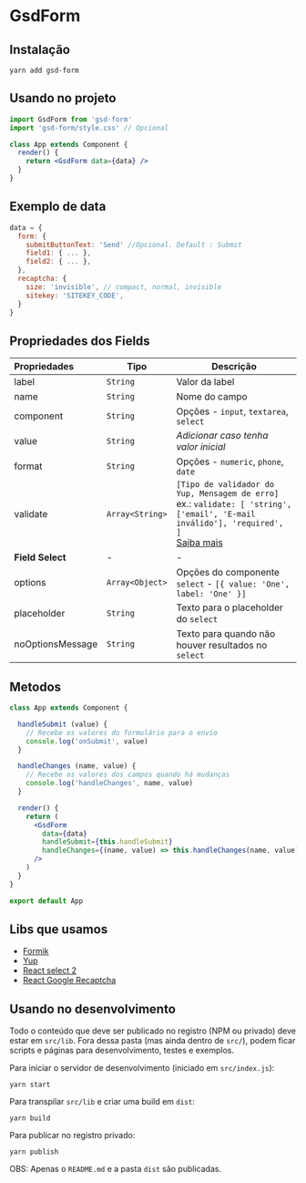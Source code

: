 # GsdForm

## Instalação
```
yarn add gsd-form
```

## Usando no projeto
```jsx
import GsdForm from 'gsd-form'
import 'gsd-form/style.css' // Opcional

class App extends Component {
  render() {
    return <GsdForm data={data} />
  }
}
```

## Exemplo de data
```js
data = {
  form: {
    submitButtonText: 'Send' //Opcional. Default : Submit
    field1: { ... },
    field2: { ... },
  },
  recaptcha: {
    size: 'invisible', // compact, normal, invisible
    sitekey: 'SITEKEY_CODE',
  }
}

```

## Propriedades dos Fields
| Propriedades | Tipo | Descrição |
|:---- | ---- | ------ |
| label | `String` | Valor da label |
| name | `String` | Nome do campo |
| component | `String` | Opções - `input`, `textarea`, `select` |
| value | `String` | *Adicionar caso tenha valor inicial* |
| format | `String` | Opções - `numeric`, `phone`, `date` |
| validate | `Array<String>` | `[Tipo de validador do Yup, Mensagem de erro]`<br>ex.: `validate: [ 'string', ['email', 'E-mail inválido'], 'required', ]`<br>[Saiba mais](https://github.com/jquense/yup) |
| __Field Select__ | - | - |
| options | `Array<Object>` | Opções do componente `select` - `[{ value: 'One', label: 'One' }]` |
| placeholder | `String` | Texto para o placeholder do `select` |
| noOptionsMessage | `String` | Texto para quando não houver resultados no `select` |

## Metodos
```jsx
class App extends Component {

  handleSubmit (value) {
    // Recebe os valores do formulário para o envio
    console.log('onSubmit', value)
  }

  handleChanges (name, value) {
    // Recebe os valores dos campos quando há mudanças
    console.log('handleChanges', name, value)
  }

  render() {
    return (
      <GsdForm
        data={data}
        handleSubmit={this.handleSubmit}
        handleChanges={(name, value) => this.handleChanges(name, value)}
      />
    )
  }
}

export default App
```

## Libs que usamos

- [Formik](https://github.com/jaredpalmer/formik)
- [Yup](https://github.com/jquense/yup)
- [React select 2](https://github.com/JedWatson/react-select)
- [React Google Recaptcha](https://github.com/dozoisch/react-google-recaptcha)

## Usando no desenvolvimento

Todo o conteúdo que deve ser publicado no registro (NPM ou privado) deve estar em `src/lib`. Fora dessa pasta (mas ainda dentro de `src/`), podem ficar scripts e páginas para desenvolvimento, testes e exemplos.

Para iniciar o servidor de desenvolvimento (iniciado em `src/index.js`):

```
yarn start
```

Para transpilar `src/lib` e criar uma build em `dist`:

```
yarn build
```

Para publicar no registro privado:

```
yarn publish
```

OBS: Apenas o `README.md` e a pasta `dist` são publicadas.

